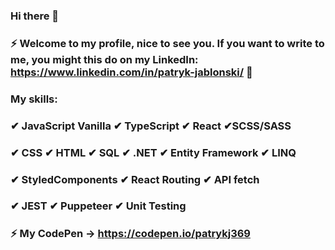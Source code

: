 ### Hi there 👋
### ⚡ Welcome to my profile, nice to see you. If you want to write to me, you might this do on my LinkedIn: https://www.linkedin.com/in/patryk-jablonski/ 💬
### My skills:
### ✔ JavaScript Vanilla ✔ TypeScript ✔ React ✔SCSS/SASS
### ✔ CSS ✔ HTML ✔ SQL ✔ .NET ✔ Entity Framework ✔ LINQ     
### ✔ StyledComponents ✔ React Routing ✔ API fetch
### ✔ JEST ✔ Puppeteer ✔ Unit Testing 

### ⚡ My CodePen -> https://codepen.io/patrykj369
 
<!--
**patrykj369/patrykj369** is a ✨ _special_ ✨ repository because its `README.md` (this file) appears on your GitHub profil

Here are some ideas to get you started:
- 🔭 I’m currently working on ...
- 🌱 I’m currently learning ...
- 👯 I’m looking to collaborate on ...
- 🤔 I’m looking for help with ...
- 💬 Ask me about ...
- 📫 How to reach me: ...
- 😄 Pronouns: ...
- ⚡ Fun fact: ...
-->
